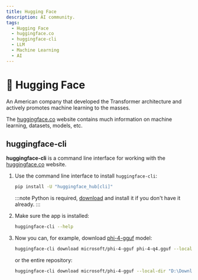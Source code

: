 ```yaml
---
title: Hugging Face
description: AI community.
tags:
  - Hugging Face
  - huggingface.co
  - huggingface-cli
  - LLM
  - Machine Learning
  - AI
---
```


# :hugs: Hugging Face

An American company that developed the Transformer architecture and actively promotes machine learning to the masses.

The [huggingface.co](https://huggingface.co/) website contains much information on machine learning, datasets, models, etc.

## huggingface-cli

**huggingface-cli** is a command line interface for working with the [huggingface.co](https://huggingface.co/) website.

1. Use the command line interface to install `huggingface-cli`:

    ```bash
    pip install -U "huggingface_hub[cli]"
    ```

    :::note
    Python is required, [download](https://www.python.org/downloads/) and install it if you don't have it already.
    :::

2. Make sure the app is installed:

    ```bash
    huggingface-cli --help
    ```

3. Now you can, for example, download [phi-4-gguf](https://huggingface.co/microsoft/phi-4-gguf/tree/main) model:

    ```bash
    huggingface-cli download microsoft/phi-4-gguf phi-4-q4.gguf --local-dir "D:\Downloads"
    ```

    or the entire repository:

    ```bash
    huggingface-cli download microsoft/phi-4-gguf --local-dir "D:\Downloads"
    ```

